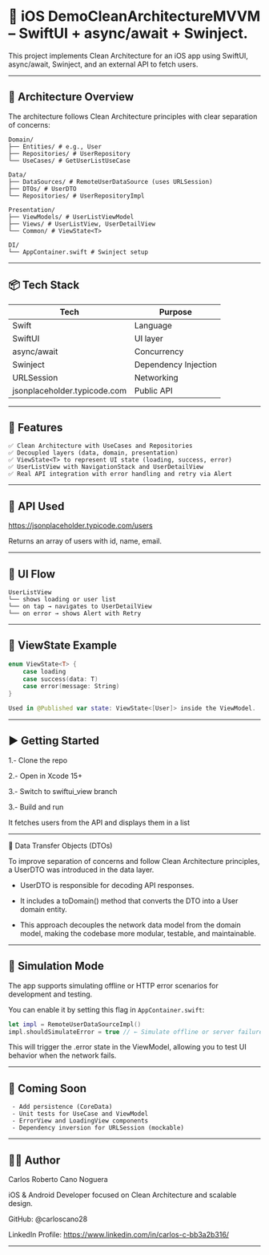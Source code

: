 
# 📱 iOS DemoCleanArchitectureMVVM – SwiftUI + async/await + Swinject.

This project implements Clean Architecture for an iOS app using SwiftUI, async/await, Swinject, and an external API to fetch users.

---

## 🧱 Architecture Overview

The architecture follows Clean Architecture principles with clear separation of concerns:

```
Domain/
├── Entities/ # e.g., User
├── Repositories/ # UserRepository
└── UseCases/ # GetUserListUseCase

Data/
├── DataSources/ # RemoteUserDataSource (uses URLSession)
├── DTOs/ # UserDTO
└── Repositories/ # UserRepositoryImpl

Presentation/
├── ViewModels/ # UserListViewModel
├── Views/ # UserListView, UserDetailView
└── Common/ # ViewState<T>

DI/
└── AppContainer.swift # Swinject setup
```

---


## 📦 Tech Stack
| Tech         | Purpose                                      |
|--------------|----------------------------------------------|
| Swift        | Language                                     |
| SwiftUI      | UI layer                                     |
| async/await  | Concurrency                                  |
| Swinject     | Dependency Injection                         |
| URLSession   | Networking                                   |
| jsonplaceholder.typicode.com | Public API                   |


---

## 🔄 Features

```
✅ Clean Architecture with UseCases and Repositories
✅ Decoupled layers (data, domain, presentation)
✅ ViewState<T> to represent UI state (loading, success, error)
✅ UserListView with NavigationStack and UserDetailView
✅ Real API integration with error handling and retry via Alert
```

---


## 📡 API Used


https://jsonplaceholder.typicode.com/users

Returns an array of users with id, name, email.

---

## 📱 UI Flow

```
UserListView
└── shows loading or user list
└── on tap → navigates to UserDetailView
└── on error → shows Alert with Retry 
```

---


## 🧠 ViewState Example

```swift
enum ViewState<T> {
    case loading
    case success(data: T)
    case error(message: String)
}

Used in @Published var state: ViewState<[User]> inside the ViewModel.
```
---

## ▶️ Getting Started


1.- Clone the repo

2.- Open in Xcode 15+

3.- Switch to swiftui_view branch

3.- Build and run

It fetches users from the API and displays them in a list


---

🧩 Data Transfer Objects (DTOs)

To improve separation of concerns and follow Clean Architecture principles, a UserDTO was introduced in the data layer.

- UserDTO is responsible for decoding API responses.

- It includes a toDomain() method that converts the DTO into a User domain entity.

- This approach decouples the network data model from the domain model, making the codebase more modular, testable, and maintainable.

---

## 🔌 Simulation Mode

The app supports simulating offline or HTTP error scenarios for development and testing.

You can enable it by setting this flag in `AppContainer.swift`:

```swift
let impl = RemoteUserDataSourceImpl()
impl.shouldSimulateError = true // ← Simulate offline or server failure
```

This will trigger the .error state in the ViewModel, allowing you to test UI behavior when the network fails.

---

## 🧪 Coming Soon
```
 - Add persistence (CoreData)
 - Unit tests for UseCase and ViewModel
 - ErrorView and LoadingView components
 - Dependency inversion for URLSession (mockable) 
```

---


## 👨‍💻 Author


Carlos Roberto Cano Noguera

iOS & Android Developer focused on Clean Architecture and scalable design.

GitHub: @carloscano28 

LinkedIn Profile: https://www.linkedin.com/in/carlos-c-bb3a2b316/


---
